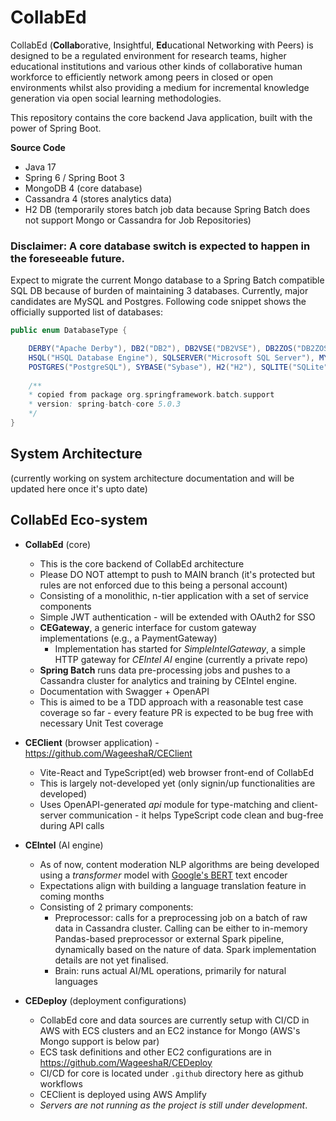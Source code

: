 # CollabEd
CollabEd (**Collab**orative, Insightful, **Ed**ucational Networking with Peers) is designed to be a regulated environment for research teams, higher educational institutions and various other kinds of collaborative human workforce to efficiently network among peers in closed or open environments whilst also providing a medium for incremental knowledge generation via open social learning methodologies.

This repository contains the core backend Java application, built with the power of Spring Boot.

**Source Code**
* Java 17
* Spring 6 / Spring Boot 3
* MongoDB 4 (core database)
* Cassandra 4 (stores analytics data)
* H2 DB (temporarily stores batch job data because Spring Batch does not support Mongo or Cassandra for Job Repositories)

### Disclaimer: A core database switch is expected to happen in the foreseeable future.

Expect to migrate the current Mongo database to a Spring Batch compatible SQL DB because of burden of maintaining 3 databases.
Currently, major candidates are MySQL and Postgres. Following code snippet shows the officially supported list of databases:

```java
public enum DatabaseType {

    DERBY("Apache Derby"), DB2("DB2"), DB2VSE("DB2VSE"), DB2ZOS("DB2ZOS"), DB2AS400("DB2AS400"),
    HSQL("HSQL Database Engine"), SQLSERVER("Microsoft SQL Server"), MYSQL("MySQL"), ORACLE("Oracle"),
    POSTGRES("PostgreSQL"), SYBASE("Sybase"), H2("H2"), SQLITE("SQLite"), HANA("HDB"), MARIADB("MariaDB");
  
    /**
    * copied from package org.springframework.batch.support
    * version: spring-batch-core 5.0.3
    */
}
```

## System Architecture
(currently working on system architecture documentation and will be updated here once it's upto date)

## CollabEd Eco-system ##
* **CollabEd** (core)
  * This is the core backend of CollabEd architecture
  * Please DO NOT attempt to push to MAIN branch (it's protected but rules are not enforced due to this being a personal account)
  * Consisting of a monolithic, n-tier application with a set of service components
  * Simple JWT authentication - will be extended with OAuth2 for SSO
  * **CEGateway**, a generic interface for custom gateway implementations (e.g., a PaymentGateway)
    * Implementation has started for _SimpleIntelGateway_, a simple HTTP gateway for _CEIntel AI_ engine (currently a private repo)
  * **Spring Batch** runs data pre-processing jobs and pushes to a Cassandra cluster for analytics and training by CEIntel engine.
  * Documentation with Swagger + OpenAPI
  * This is aimed to be a TDD approach with a reasonable test case coverage so far - every feature PR is expected to be bug free with necessary Unit Test coverage


* **CEClient** (browser application) - https://github.com/WageeshaR/CEClient
  * Vite-React and TypeScript(ed) web browser front-end of CollabEd
  * This is largely not-developed yet (only signin/up functionalities are developed)
  * Uses OpenAPI-generated _api_ module for type-matching and client-server communication - it helps TypeScript code clean and bug-free during API calls


* **CEIntel** (AI engine)
  * As of now, content moderation NLP algorithms are being developed using a _transformer_ model with [Google's BERT](https://en.wikipedia.org/wiki/BERT_(language_model)) text encoder
  * Expectations align with building a language translation feature in coming months
  * Consisting of 2 primary components:
    * Preprocessor: calls for a preprocessing job on a batch of raw data in Cassandra cluster. Calling can be either to in-memory Pandas-based preprocessor or external Spark pipeline, dynamically based on the nature of data. Spark implementation details are not yet finalised. 
    * Brain: runs actual AI/ML operations, primarily for natural languages


* **CEDeploy** (deployment configurations)
  * CollabEd core and data sources are currently setup with CI/CD in AWS with ECS clusters and an EC2 instance for Mongo (AWS's Mongo support is below par)
  * ECS task definitions and other EC2 configurations are in https://github.com/WageeshaR/CEDeploy
  * CI/CD for core is located under `.github` directory here as github workflows
  * CEClient is deployed using AWS Amplify
  * _Servers are not running as the project is still under development_.



